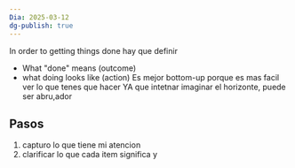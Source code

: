```yaml
---
Dia: 2025-03-12
dg-publish: true
---
```

 In order to getting things done hay que definir 
 - What "done" means (outcome)
 - what doing looks like (action)
Es mejor bottom-up porque es mas facil ver lo que tenes que hacer YA que intetnar imaginar el horizonte, puede ser abru,ador


## Pasos 
1. capturo lo que tiene mi atencion 
2. clarificar lo que cada item significa y 